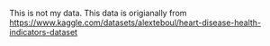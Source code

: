 This is not my data. This data is origianally from https://www.kaggle.com/datasets/alexteboul/heart-disease-health-indicators-dataset
